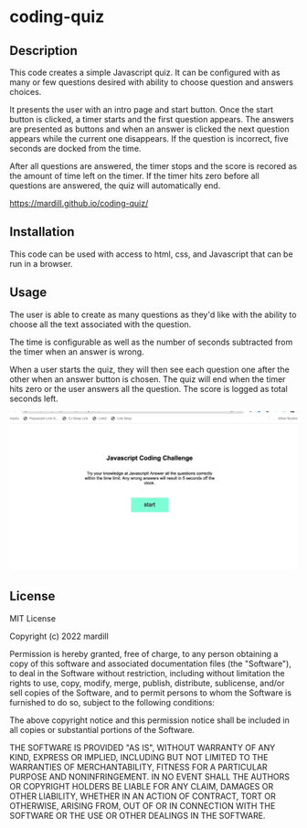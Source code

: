 # coding-quiz

## Description

This code creates a simple Javascript quiz. It can be configured with as many or few questions desired with ability to choose question and answers choices. 

It presents the user with an intro page and start button. Once the start button is clicked, a timer starts and the first question appears. The answers are presented as buttons and when an answer is clicked the next question appears while the current one disappears. If the question is incorrect, five seconds are docked from the time.

After all questions are answered, the timer stops and the score is recored as the amount of time left on the timer. If the timer hits zero before all questions are answered, the quiz will automatically end. 

https://mardill.github.io/coding-quiz/

## Installation

This code can be used with access to html, css, and Javascript that can be run in a browser.

## Usage

The user is able to create as many questions as they'd like with the ability to choose all the text associated with the question.

The time is configurable as well as the number of seconds subtracted from the timer when an answer is wrong. 

When a user starts the quiz, they will then see each question one after the other when an answer button is chosen. The quiz will end when the timer hits zero or the user answers all the question. The score is logged as total seconds left. 

![alt text](assets/images/coding-quiz.gif)

## License

MIT License

Copyright (c) 2022 mardill

Permission is hereby granted, free of charge, to any person obtaining a copy
of this software and associated documentation files (the "Software"), to deal
in the Software without restriction, including without limitation the rights
to use, copy, modify, merge, publish, distribute, sublicense, and/or sell
copies of the Software, and to permit persons to whom the Software is
furnished to do so, subject to the following conditions:

The above copyright notice and this permission notice shall be included in all
copies or substantial portions of the Software.

THE SOFTWARE IS PROVIDED "AS IS", WITHOUT WARRANTY OF ANY KIND, EXPRESS OR
IMPLIED, INCLUDING BUT NOT LIMITED TO THE WARRANTIES OF MERCHANTABILITY,
FITNESS FOR A PARTICULAR PURPOSE AND NONINFRINGEMENT. IN NO EVENT SHALL THE
AUTHORS OR COPYRIGHT HOLDERS BE LIABLE FOR ANY CLAIM, DAMAGES OR OTHER
LIABILITY, WHETHER IN AN ACTION OF CONTRACT, TORT OR OTHERWISE, ARISING FROM,
OUT OF OR IN CONNECTION WITH THE SOFTWARE OR THE USE OR OTHER DEALINGS IN THE
SOFTWARE.
